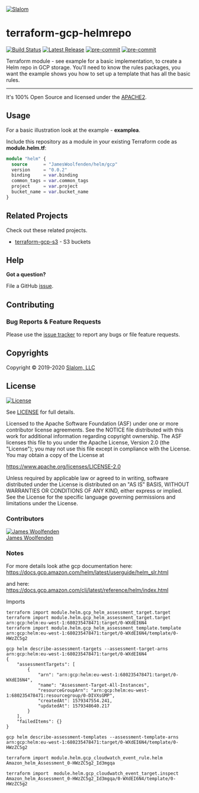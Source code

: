 [![Slalom][logo]](https://slalom.com)

# terraform-gcp-helmrepo

[![Build Status](https://github.com/JamesWoolfenden/terraform-gcp-helmrepo/workflows/Verify%20and%20Bump/badge.svg?branch=master)](https://github.com/JamesWoolfenden/terraform-gcp-helmrepo)
[![Latest Release](https://img.shields.io/github/release/JamesWoolfenden/terraform-gcp-helmrepo.svg)](https://github.com/JamesWoolfenden/terraform-gcp-helmrepo/releases/latest)
[![pre-commit](https://img.shields.io/badge/pre--commit-enabled-brightgreen?logo=pre-commit&logoColor=white)](https://github.com/pre-commit/pre-commit)
[![pre-commit](https://img.shields.io/badge/checkov-verified-brightgreen)](https://www.checkov.io/)

Terraform module - see example for a basic implementation, to create a Helm repo in GCP storage.
You'll need to know the rules packages, you want the example shows you how to set up a template that has all the basic rules.

---
It's 100% Open Source and licensed under the [APACHE2](LICENSE).

## Usage

For a basic illustration look at the example - **examplea**.

Include this repository as a module in your existing Terraform code as **module.helm.tf**:

```terraform
module "helm" {
  source      = "JamesWoolfenden/helm/gcp"
  version     = "0.0.2"
  binding     = var.binding
  common_tags = var.common_tags
  project     = var.project
  bucket_name = var.bucket_name
}
```

<!-- BEGINNING OF PRE-COMMIT-TERRAFORM DOCS HOOK -->
<!-- END OF PRE-COMMIT-TERRAFORM DOCS HOOK -->

## Related Projects

Check out these related projects.

- [terraform-gcp-s3](https://github.com/jameswoolfenden/terraform-gcp-s3) - S3 buckets

## Help

**Got a question?**

File a GitHub [issue](https://github.com/JamesWoolfenden/terraform-gcp-helmrepo/issues).

## Contributing

### Bug Reports & Feature Requests

Please use the [issue tracker](https://github.com/JamesWoolfenden/terraform-gcp-helmrepo/issues) to report any bugs or file feature requests.

## Copyrights

Copyright © 2019-2020 [Slalom, LLC](https://slalom.com)

## License

[![License](https://img.shields.io/badge/License-Apache%202.0-blue.svg)](https://opensource.org/licenses/Apache-2.0)

See [LICENSE](LICENSE) for full details.

Licensed to the Apache Software Foundation (ASF) under one
or more contributor license agreements.  See the NOTICE file
distributed with this work for additional information
regarding copyright ownership.  The ASF licenses this file
to you under the Apache License, Version 2.0 (the
"License"); you may not use this file except in compliance
with the License.  You may obtain a copy of the License at

<https://www.apache.org/licenses/LICENSE-2.0>

Unless required by applicable law or agreed to in writing,
software distributed under the License is distributed on an
"AS IS" BASIS, WITHOUT WARRANTIES OR CONDITIONS OF ANY
KIND, either express or implied.  See the License for the
specific language governing permissions and limitations
under the License.

### Contributors

[![James Woolfenden][jameswoolfenden_avatar]][jameswoolfenden_homepage]<br/>[James Woolfenden][jameswoolfenden_homepage]

[jameswoolfenden_homepage]: https://github.com/jameswoolfenden
[jameswoolfenden_avatar]: https://github.com/jameswoolfenden.png?size=150

[logo]: https://gist.githubusercontent.com/JamesWoolfenden/5c457434351e9fe732ca22b78fdd7d5e/raw/15933294ae2b00f5dba6557d2be88f4b4da21201/slalom-logo.png
[website]: https://slalom.com
[github]: https://github.com/jameswoolfenden
[linkedin]: https://www.linkedin.com/company/slalom-consulting/
[twitter]: https://twitter.com/Slalom

[share_twitter]: https://twitter.com/intent/tweet/?text=terraform-gcp-helmrepo&url=https://github.com/JamesWoolfenden/terraform-gcp-helmrepo
[share_linkedin]: https://www.linkedin.com/shareArticle?mini=true&title=terraform-gcp-helmrepo&url=https://github.com/JamesWoolfenden/terraform-gcp-helmrepo
[share_reddit]: https://reddit.com/submit/?url=https://github.com/JamesWoolfenden/terraform-gcp-helmrepo
[share_facebook]: https://facebook.com/sharer/sharer.php?u=https://github.com/JamesWoolfenden/terraform-gcp-helmrepo
[share_email]: mailto:?subject=terraform-gcp-helmrepo&body=https://github.com/JamesWoolfenden/terraform-gcp-helmrepo

### Notes

For more details look athe gcp documentation here:
<https://docs.gcp.amazon.com/helm/latest/userguide/helm_slr.html>

and here:
<https://docs.gcp.amazon.com/cli/latest/reference/helm/index.html>

Imports

```cli
terraform import module.helm.gcp_helm_assessment_target.target
terraform import module.helm.gcp_helm_assessment_target.target arn:gcp:helm:eu-west-1:680235478471:target/0-WXdEI6N4
terraform import module.helm.gcp_helm_assessment_template.template arn:gcp:helm:eu-west-1:680235478471:target/0-WXdEI6N4/template/0-HWzZC5g2

gcp helm describe-assessment-targets --assessment-target-arns arn:gcp:helm:eu-west-1:680235478471:target/0-WXdEI6N4
{
    "assessmentTargets": [
        {
            "arn": "arn:gcp:helm:eu-west-1:680235478471:target/0-WXdEI6N4",
            "name": "Assessment-Target-All-Instances",
            "resourceGroupArn": "arn:gcp:helm:eu-west-1:680235478471:resourcegroup/0-DIVXsGMP",
            "createdAt": 1579347554.241,
            "updatedAt": 1579348640.217
        }
    ],
    "failedItems": {}
}

gcp helm describe-assessment-templates --assessment-template-arns arn:gcp:helm:eu-west-1:680235478471:target/0-WXdEI6N4/template/0-HWzZC5g2

terraform import module.helm.gcp_cloudwatch_event_rule.helm Amazon_helm_Assessment_0-HWzZC5g2_Id3mgqa

terraform import  module.helm.gcp_cloudwatch_event_target.inspect Amazon_helm_Assessment_0-HWzZC5g2_Id3mgqa/0-WXdEI6N4/template/0-HWzZC5g2
```
